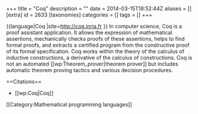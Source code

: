 +++
title = "Coq"
description = ""
date = 2014-03-15T18:52:44Z
aliases = []
[extra]
id = 2633
[taxonomies]
categories = []
tags = []
+++

{{language|Coq
|site=http://coq.inria.fr
}}
In computer science, Coq is a proof assistant application. It allows the expression of mathematical assertions, mechanically checks proofs of these assertions, helps to find formal proofs, and extracts a certified program from the constructive proof of its formal specification. Coq works within the theory of the calculus of inductive constructions, a derivative of the calculus of constructions. Coq is not an automated [[wp:Theorem_prover|theorem prover]] but includes automatic theorem proving tactics and various decision procedures.

==Citations==
* [[wp:Coq|Coq]]

[[Category:Mathematical programming languages]]
